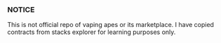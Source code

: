 ### NOTICE
This is not official repo of vaping apes or its marketplace. 
I have copied contracts from stacks explorer for learning purposes only. 